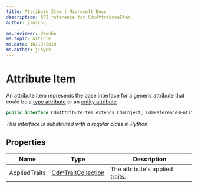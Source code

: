 ```yaml
---
title: Attribute Item | Microsoft Docs
description: API reference for CdmAttributeItem.
author: jinichu

ms.reviewer: deonhe 
ms.topic: article
ms.date: 10/18/2019
ms.author: jibyun
---
```


# Attribute Item

An attribute item represents the base interface for a generic attribute that could be a [type attribute](typeattribute.md) or an [entity attribute](entityattribute.md).

```csharp
public interface CdmAttributeItem extends CdmObject, CdmReferencesEntities
```
*This interface is substituted with a regular class in Python.*

## Properties
|Name|Type|Description|
|---|---|---|
|AppliedTraits|[CdmTraitCollection](traitcollection.md)|The attribute's applied traits.|

